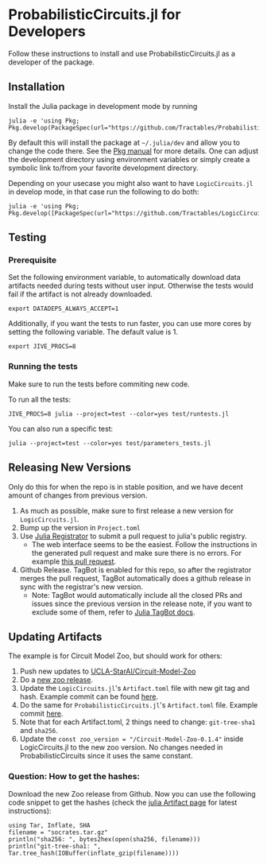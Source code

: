 # ProbabilisticCircuits.jl for Developers

Follow these instructions to install and use ProbabilisticCircuits.jl as a developer of the package.

## Installation

Install the Julia package in development mode by running

    julia -e 'using Pkg; Pkg.develop(PackageSpec(url="https://github.com/Tractables/ProbabilisticCircuits.jl.git"))'

By default this will install the package at `~/.julia/dev` and allow you to change the code there. See the [Pkg manual](https://julialang.github.io/Pkg.jl/v1/managing-packages/#Developing-packages-1) for more details. One can adjust the development directory using environment variables or simply create a symbolic link to/from your favorite development directory.


Depending on your usecase you might also want to have `LogicCircuits.jl` in develop mode, in that case run the following to do both:

    julia -e 'using Pkg; Pkg.develop([PackageSpec(url="https://github.com/Tractables/LogicCircuits.jl.git"),PackageSpec(url="https://github.com/Tractables/ProbabilisticCircuits.jl.git")])'


## Testing

### Prerequisite
Set the following environment variable, to automatically download data artifacts needed during tests without user input. Otherwise the tests would fail if the artifact is not already downloaded.

    export DATADEPS_ALWAYS_ACCEPT=1

Additionally, if you want the tests to run faster, you can use more cores by setting the following variable. The default value is 1.

    export JIVE_PROCS=8

### Running the tests  

Make sure to run the tests before commiting new code.

To run all the tests:

    JIVE_PROCS=8 julia --project=test --color=yes test/runtests.jl

You can also run a specific test:

    julia --project=test --color=yes test/parameters_tests.jl
    
## Releasing New Versions

Only do this for when the repo is in stable position, and we have decent amount of changes from previous version.

1. As much as possible, make sure to first release a new version for `LogicCircuits.jl`.
2. Bump up the version in `Project.toml`
3. Use [Julia Registrator](https://github.com/JuliaRegistries/Registrator.jl) to submit a pull request to julia's public registry. 
    - The web interface seems to be the easiest. Follow the instructions in the generated pull request and make sure there is no errors. For example [this pull request](https://github.com/JuliaRegistries/General/pull/15350).
3. Github Release. TagBot is enabled for this repo, so after the registrator merges the pull request, TagBot automatically does a github release in sync with the registrar's new version. 
   - Note: TagBot would automatically include all the closed PRs and issues since the previous version in the release note, if you want to exclude some of them, refer to [Julia TagBot docs](https://github.com/JuliaRegistries/TagBot).


## Updating Artifacts

The example is for Circuit Model Zoo, but should work for others:

1. Push new updates to [UCLA-StarAI/Circuit-Model-Zoo](https://github.com/UCLA-StarAI/Circuit-Model-Zoo)
2. Do a [new zoo release](https://github.com/UCLA-StarAI/Circuit-Model-Zoo/releases).
3. Update the `LogicCircuits.jl`'s `Artifact.toml` file with new git tag and hash. Example commit can be found [here](https://github.com/Tractables/LogicCircuits.jl/commit/1cd3fda02fa7bd82d1fa02898ee404edce0d7b14).
4. Do the same for `ProbabilisticCircuits.jl`'s `Artifact.toml` file. Example commit [here](https://github.com/Tractables/ProbabilisticCircuits.jl/commit/da7d3678b5f2254e60229632f74cc619505e2b2d).
5. Note that for each Artifact.toml, 2 things need to change: `git-tree-sha1` and `sha256`.
6. Update the `const zoo_version = "/Circuit-Model-Zoo-0.1.4"` inside LogicCircuits.jl to the new zoo version. No changes needed in ProbabilisticCircuits since it uses the same constant.

### Question: How to get the hashes:

Download the new Zoo release from Github. Now you can use the following code snippet to get the hashes (check the [julia Artifact page](https://julialang.github.io/Pkg.jl/dev/artifacts/) for latest instructions):
```
using Tar, Inflate, SHA
filename = "socrates.tar.gz"
println("sha256: ", bytes2hex(open(sha256, filename)))
println("git-tree-sha1: ", Tar.tree_hash(IOBuffer(inflate_gzip(filename))))
```
